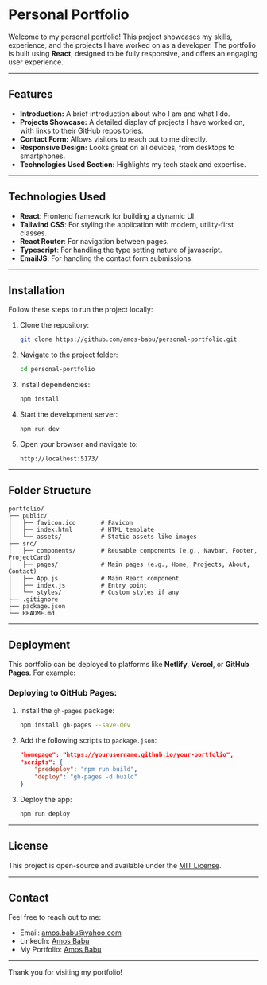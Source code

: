 # Personal Portfolio

Welcome to my personal portfolio! This project showcases my skills, experience, and the projects I have worked on as a developer. The portfolio is built using **React**, designed to be fully responsive, and offers an engaging user experience.

---

## Features

- **Introduction:** A brief introduction about who I am and what I do.
- **Projects Showcase:** A detailed display of projects I have worked on, with links to their GitHub repositories.
- **Contact Form:** Allows visitors to reach out to me directly.
- **Responsive Design:** Looks great on all devices, from desktops to smartphones.
- **Technologies Used Section:** Highlights my tech stack and expertise.

---

## Technologies Used

- **React**: Frontend framework for building a dynamic UI.
- **Tailwind CSS**: For styling the application with modern, utility-first classes.
- **React Router**: For navigation between pages.
-  **Typescript**: For handling the type setting nature of javascript.
- **EmailJS**: For handling the contact form submissions.

---

## Installation

Follow these steps to run the project locally:

1. Clone the repository:
   ```bash
   git clone https://github.com/amos-babu/personal-portfolio.git
   ```

2. Navigate to the project folder:
   ```bash
   cd personal-portfolio
   ```

3. Install dependencies:
   ```bash
   npm install
   ```

4. Start the development server:
   ```bash
   npm run dev
   ```

5. Open your browser and navigate to:
   ```
   http://localhost:5173/
   ```

---

## Folder Structure

```
portfolio/
├── public/
│   ├── favicon.ico       # Favicon
│   ├── index.html        # HTML template
│   └── assets/           # Static assets like images
├── src/
│   ├── components/       # Reusable components (e.g., Navbar, Footer, ProjectCard)
│   ├── pages/            # Main pages (e.g., Home, Projects, About, Contact)
│   ├── App.js            # Main React component
│   ├── index.js          # Entry point
│   └── styles/           # Custom styles if any
├── .gitignore
├── package.json
└── README.md
```

---

## Deployment

This portfolio can be deployed to platforms like **Netlify**, **Vercel**, or **GitHub Pages**. For example:

### Deploying to GitHub Pages:
1. Install the `gh-pages` package:
   ```bash
   npm install gh-pages --save-dev
   ```

2. Add the following scripts to `package.json`:
   ```json
   "homepage": "https://yourusername.github.io/your-portfolio",
   "scripts": {
       "predeploy": "npm run build",
       "deploy": "gh-pages -d build"
   }
   ```

3. Deploy the app:
   ```bash
   npm run deploy
   ```

---

## License

This project is open-source and available under the [MIT License](LICENSE).

---

## Contact

Feel free to reach out to me:

- Email: amos.babu@yahoo.com
- LinkedIn: [Amos Babu](https://www.linkedin.com/in/amos-babu-275597202/)
- My Portfolio: [Amos Babu](https://amosbabu.netlify.app)

---

Thank you for visiting my portfolio!

